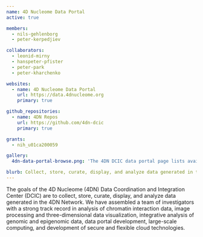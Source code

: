 ```yaml
---
name: 4D Nucleome Data Portal
active: true

members:
  - nils-gehlenborg
  - peter-kerpedjiev

collaborators:
  - leonid-mirny
  - hanspeter-pfister
  - peter-park
  - peter-kharchenko

websites:
  - name: 4D Nucleome Data Portal
    url: https://data.4dnucleome.org
    primary: true

github_repositories:
  - name: 4DN Repos
    url: https://github.com/4dn-dcic
    primary: true

grants:
  - nih_u01ca200059

gallery:
  4dn-data-portal-browse.png: 'The 4DN DCIC data portal page lists available datasets and their associated metadata. Screenshot of the 4DN data browser showing a bar chart of the available data. The x axis is experiment type, the y axis is experiment sets, and the bars are colored by groups of mouse or human data.'

blurb: Collect, store, curate, display, and analyze data generated in the 4DN Network.
---
```


The goals of the 4D Nucleome (4DN) Data Coordination and Integration Center (DCIC) are to collect, store, curate, display, and analyze data generated in the 4DN Network. We have assembled a team of investigators with a strong track record in analysis of chromatin interaction data, image processing and three-dimensional data visualization, integrative analysis of genomic and epigenomic data, data portal development, large-scale computing, and development of secure and flexible cloud technologies.
